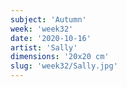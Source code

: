 ```yaml
---
subject: 'Autumn'
week: 'week32'
date: '2020-10-16'
artist: 'Sally'
dimensions: '20x20 cm'
slug: 'week32/Sally.jpg'
---
```

